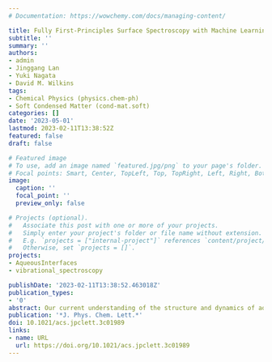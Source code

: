 ```yaml
---
# Documentation: https://wowchemy.com/docs/managing-content/

title: Fully First-Principles Surface Spectroscopy with Machine Learning 
subtitle: ''
summary: ''
authors:
- admin
- Jinggang Lan
- Yuki Nagata
- David M. Wilkins
tags:
- Chemical Physics (physics.chem-ph)
- Soft Condensed Matter (cond-mat.soft)
categories: []
date: '2023-05-01'
lastmod: 2023-02-11T13:38:52Z
featured: false
draft: false

# Featured image
# To use, add an image named `featured.jpg/png` to your page's folder.
# Focal points: Smart, Center, TopLeft, Top, TopRight, Left, Right, BottomLeft, Bottom, BottomRight.
image:
  caption: ''
  focal_point: ''
  preview_only: false

# Projects (optional).
#   Associate this post with one or more of your projects.
#   Simply enter your project's folder or file name without extension.
#   E.g. `projects = ["internal-project"]` references `content/project/deep-learning/index.md`.
#   Otherwise, set `projects = []`.
projects: 
- AqueousInterfaces
- vibrational_spectroscopy

publishDate: '2023-02-11T13:38:52.463018Z'
publication_types:
- '0'
abstract: Our current understanding of the structure and dynamics of aqueous interfaces at the molecular level has grown substantially in the last few decades due to the continuous development of surface-specific spectroscopies, such as vibrational sum-frequency generation (VSFG). Similarly to what happens in other spectroscopies, to extract all of the information encoded in the VSFG spectra we must turn to atomistic simulations. The latter are conventionally based either on empirical force field models, which cannot describe bond breaking and formation or systems with a complex electronic structure, or on ab initio calculations which are difficult to statistically converge due to their computational cost. These limitations ultimately hamper our understanding of aqueous interfaces. In this work, we overcome these constraints by combining two machine learning techniques, namely high-dimensional neural network interatomic potentials and symmetry-adapted Gaussian process regression, to simulate the SFG spectra of the water/air interface with ab initio accuracy. Leveraging a data-driven local decomposition of atomic environments, we develop a simple scheme that allows us to obtain VSFG spectra in agreement with current experiments. Moreover, we identify the main sources of inaccuracy and establish a clear pathway towards the modelling of surface-sensitive spectroscopy of complex interfaces. 
publication: '*J. Phys. Chem. Lett.*'
doi: 10.1021/acs.jpclett.3c01989
links:
- name: URL
  url: https://doi.org/10.1021/acs.jpclett.3c01989
---
```



